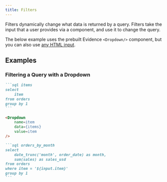 ```yaml
---
title: Filters
---
```


Filters dynamically change what data is returned by a query. Filters take the input that a user provides via a component, and use it to change the query.

The below example uses the prebuilt Evidence `<Dropdown/>` component, but you can also use [any HTML input](https://www.w3schools.com/html/html_form_input_types.asp).

## Examples

### Filtering a Query with a Dropdown

````markdown
```sql items
select 
    item
from orders
group by 1
```

<Dropdown
    name=item
    data={items}
    value=item
/>

```sql orders_by_month
select
    date_trunc('month', order_date) as month,
    sum(sales) as sales_usd
from orders
where item = '${input.item}'
group by 1
```
````

<!-- TODO: @archiewood insert image -->